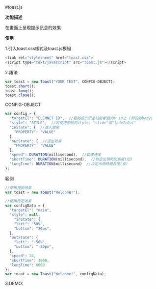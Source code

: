 #toast.js

<b>功能描述</b>

在畫面上呈現提示訊息的效果

<b>使用</b>

1.引入toast.css樣式及toast.js模組

```javascript
<link rel="stylesheet" href="toast.css">
<script type="text/javascript" src="toast.js"></script>
```
2.語法

```javascript
var toast = new Toast("YOUR TEXT", CONFIG-OBJECT);
toast.short();
toast.long();
toast.close();
```
CONFIG-OBJECT
```javascript
var config = {
  "targetEl": "ELEMNET ID",  //要將提示訊息貼到哪個DOM id上 (預設為body)
  "style": "STYLE",  //可使用預設的style: "slide"或"fadeInOut"
  "inState": {  //進入效果
    "PROPERTY": "VALUE"
  },
  "outState": {  //退出效果
    "PROPERTY": "VALUE"
  },
  "speed": DURATION(millisecond),  //動畫速率
  "shortTime": DURATION(millisecond),  //自定出現時間長度(短)
  "longTime": DURATION(millisecond)  //自定出現時間長度(長)
};
```
範例
```javascript
//使用預設效果
var toast = new Toast("Welcome!");

//使用自定效果
var configData = {
  "targetEl": "main",
  "style": null,
	"inState": {
    "left": "50%",
    "bottom": "20px",
  },
  "outState": {
    "left": "-50%",
    "bottom": "-50px",
  },
  "speed": 24,
  "shortTime": 3000,
  "longTime": 6000
};
var toast = new Toast("Welcome!", configData);
```
3.DEMO:


